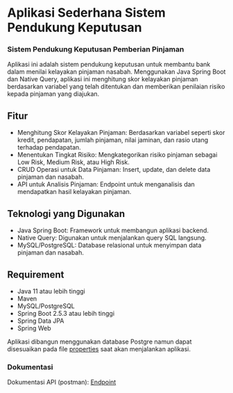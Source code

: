 # Aplikasi Sederhana Sistem Pendukung Keputusan

### Sistem Pendukung Keputusan Pemberian Pinjaman

Aplikasi ini adalah sistem pendukung keputusan untuk membantu bank dalam menilai kelayakan pinjaman nasabah. Menggunakan Java Spring Boot dan Native Query, aplikasi ini menghitung skor kelayakan pinjaman berdasarkan variabel yang telah ditentukan dan memberikan penilaian risiko kepada pinjaman yang diajukan.

## Fitur

- Menghitung Skor Kelayakan Pinjaman: Berdasarkan variabel seperti skor kredit, pendapatan, jumlah pinjaman, nilai jaminan, dan rasio utang terhadap pendapatan.
- Menentukan Tingkat Risiko: Mengkategorikan risiko pinjaman sebagai Low Risk, Medium Risk, atau High Risk.
- CRUD Operasi untuk Data Pinjaman: Insert, update, dan delete data pinjaman dan nasabah.
- API untuk Analisis Pinjaman: Endpoint untuk menganalisis dan mendapatkan hasil kelayakan pinjaman.

## Teknologi yang Digunakan

- Java Spring Boot: Framework untuk membangun aplikasi backend.
- Native Query: Digunakan untuk menjalankan query SQL langsung.
- MySQL/PostgreSQL: Database relasional untuk menyimpan data pinjaman dan nasabah.

## Requirement

- Java 11 atau lebih tinggi
- Maven
- MySQL/PostgreSQL
- Spring Boot 2.5.3 atau lebih tinggi
- Spring Data JPA
- Spring Web

Aplikasi dibangun menggunakan database Postgre namun dapat disesuaikan pada file [properties](spk/src/main/resources/application.properties) saat akan menjalankan aplikasi.

### Dokumentasi

Dokumentasi API (postman): [Endpoint](https://elements.getpostman.com/redirect?entityId=23634596-6b624796-cf45-420e-ad07-5c4ceb61947b&entityType=collection)
